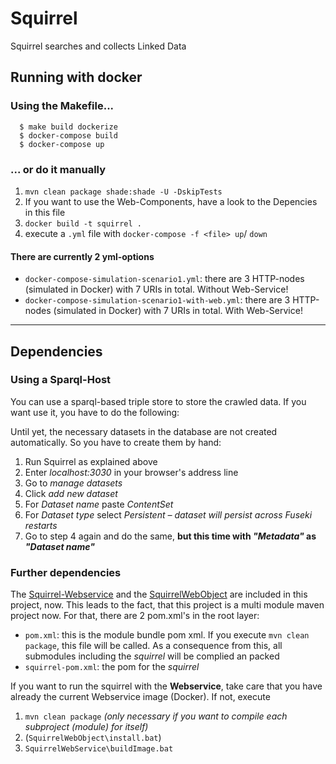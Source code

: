 # Squirrel
Squirrel searches and collects Linked Data

## Running with docker

### Using the Makefile...

```
  $ make build dockerize
  $ docker-compose build
  $ docker-compose up
```

### ... or do it manually

1. ``mvn clean package shade:shade -U -DskipTests``
1. If you want to use the Web-Components, have a look to the Depencies in this file
1. ``docker build -t squirrel .``
1. execute a `.yml` file with ``docker-compose -f <file> up``/ ``down``

#### There are currently 2 yml-options

- `docker-compose-simulation-scenario1.yml`: there are 3 HTTP-nodes (simulated in Docker) with 7 URIs in total. Without Web-Service!
- `docker-compose-simulation-scenario1-with-web.yml`: there are 3 HTTP-nodes (simulated in Docker) with 7 URIs in total. With Web-Service!

---

## Dependencies

### Using a Sparql-Host

You can use a sparql-based triple store to store the crawled data. If you want use it, you have to do the following:

Until yet, the necessary datasets in the database are not created automatically. So you have to create them by hand:
1. Run Squirrel as explained above 
2. Enter *localhost:3030* in your browser's address line
3. Go to *manage datasets*
4. Click *add new dataset*
5. For *Dataset name* paste *ContentSet*
6. For *Dataset type* select *Persistent – dataset will persist across Fuseki restarts*
7. Go to step 4 again and do the same, **but this time with *"Metadata"* as *"Dataset name"***

### Further dependencies

The [Squirrel-Webservice](https://github.com/phhei/Squirrel-Webservice) and the [SquirrelWebObject](https://github.com/phhei/SquirrelWebObject) are included in this project, now. This leads to the fact, that this project is a multi module maven project now. For that, there are 2 pom.xml's in the root layer:
- `pom.xml`: this is the module bundle pom xml. If you execute ``mvn clean package``, this file will be called. As a consequence from this, all submodules including the _squirrel_ will be complied an packed
- `squirrel-pom.xml`: the pom for the _squirrel_

If you want to run the squirrel with the **Webservice**, take care that you have already the current Webservice image (Docker). If not, execute
1. ``mvn clean package`` _(only necessary if you want to compile each subproject (module) for itself)_
1. (``SquirrelWebObject\install.bat``)
1. ``SquirrelWebService\buildImage.bat``
